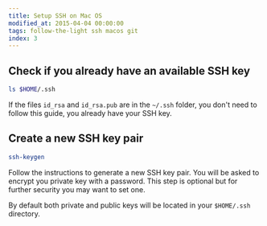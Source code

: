 ```yaml
---
title: Setup SSH on Mac OS
modified_at: 2015-04-04 00:00:00
tags: follow-the-light ssh macos git
index: 3
---
```


## Check if you already have an available SSH key

```bash
ls $HOME/.ssh
```

If the files `id_rsa` and `id_rsa.pub` are in the `~/.ssh` folder, you don't
need to follow this guide, you already have your SSH key.

## Create a new SSH key pair

```bash
ssh-keygen
```

Follow the instructions to generate a new SSH key pair. You will be asked to encrypt
you private key with a password. This step is optional but for further security you may
want to set one.

By default both private and public keys will be located in your `$HOME/.ssh` directory.
